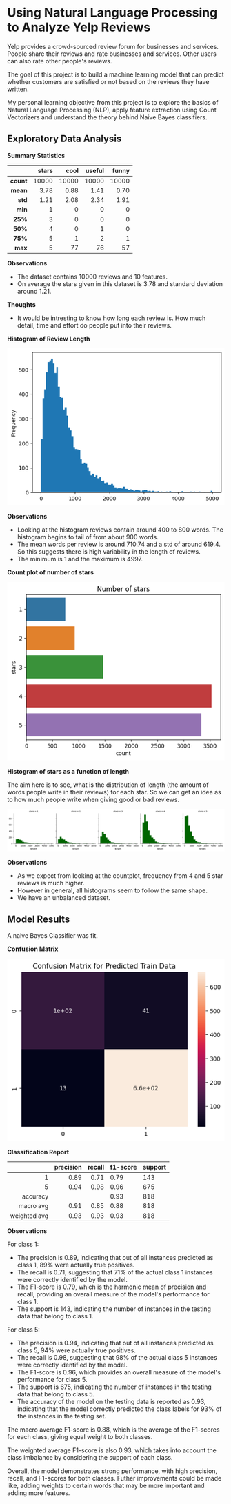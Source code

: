 # Using Natural Language Processing to Analyze Yelp Reviews

Yelp provides a crowd-sourced review forum for businesses and services. People share their reviews and rate businesses and services. Other users can also rate other people's reviews.

The goal of this project is to build a machine learning model that can predict whether customers are satisfied or not based on the reviews they have written.

My personal learning objective from this project is to explore the basics of Natural Language Processing (NLP), apply feature extraction using Count Vectorizers and understand the theory behind Naive Bayes classifiers.

## Exploratory Data Analysis

**Summary Statistics**

|           | **stars** | **cool** | **useful** | **funny** |
|----------:|----------:|---------:|-----------:|----------:|
| **count** |     10000 |    10000 |      10000 |     10000 |
|  **mean** |      3.78 |     0.88 |       1.41 |      0.70 |
|  **std**  |      1.21 |     2.08 |       2.34 |      1.91 |
|  **min**  |         1 |        0 |          0 |         0 |
|  **25%**  |         3 |        0 |          0 |         0 |
|  **50%**  |         4 |        0 |          1 |         0 |
|  **75%**  |         5 |        1 |          2 |         1 |
|  **max**  |         5 |       77 |         76 |        57 |

**Observations**
- The dataset contains 10000 reviews and 10 features.
- On average the stars given in this dataset is 3.78 and standard deviation around 1.21.


**Thoughts**
- It would be intresting to know how long each review is. How much detail, time and effort do people put into their reviews.

**Histogram of Review Length**

![Alt Text](1.png)

**Observations**
- Looking at the histogram reviews contain around 400 to 800 words. The histogram begins to tail of from about 900 words.
- The mean words per review is around 710.74 and a std of around 619.4. So this suggests there is high variability in the length of reviews. 
- The minimum is 1 and the maximum is 4997.

**Count plot of number of stars**

![Alt Text](2.png)

**Histogram of stars as a function of length**

The aim here is to see, what is the distribution of length (the amount of words people write in their reviews) for each star. So we can get an idea as to how much people write when giving good or bad reviews.

![Alt Text](3.png)

**Observations**
- As we expect from looking at the countplot, frequency from 4 and 5 star reviews is much higher. 
- However in general, all histograms seem to follow the same shape.
- We have an unbalanced dataset.


## Model Results

A naive Bayes Classifier was fit.

**Confusion Matrix**

![Alt Text](4.png)

**Classification Report**

|              | precision | recall | f1-score | support |
|-------------:|----------:|-------:|----------|---------|
|       1      |      0.89 | 0.71   | 0.79     | 143     |
|       5      |      0.94 | 0.98   | 0.96     | 675     |
|   accuracy   |           |        |     0.93 | 818     |
|   macro avg  |      0.91 | 0.85   | 0.88     | 818     |
| weighted avg |      0.93 | 0.93   | 0.93     | 818     |


**Observations**

For class 1:

- The precision is 0.89, indicating that out of all instances predicted as class 1, 89% were actually true positives.
- The recall is 0.71, suggesting that 71% of the actual class 1 instances were correctly identified by the model.
- The F1-score is 0.79, which is the harmonic mean of precision and recall, providing an overall measure of the model's performance for class 1.
- The support is 143, indicating the number of instances in the testing data that belong to class 1.

For class 5:

- The precision is 0.94, indicating that out of all instances predicted as class 5, 94% were actually true positives.
- The recall is 0.98, suggesting that 98% of the actual class 5 instances were correctly identified by the model.
- The F1-score is 0.96, which provides an overall measure of the model's performance for class 5.
- The support is 675, indicating the number of instances in the testing data that belong to class 5.
- The accuracy of the model on the testing data is reported as 0.93, indicating that the model correctly predicted the class labels for 93% of the instances in the testing set.


The macro average F1-score is 0.88, which is the average of the F1-scores for each class, giving equal weight to both classes.

The weighted average F1-score is also 0.93, which takes into account the class imbalance by considering the support of each class.

Overall, the model demonstrates strong performance, with high precision, recall, and F1-scores for both classes. Futher improvements could be made like, adding weights to certain words that may be more important and adding more features.







